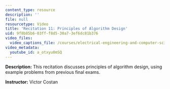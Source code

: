 ```yaml
---
content_type: resource
description: ''
file: null
resourcetype: Video
title: 'Recitation 11: Principles of Algorithm Design'
uid: 9f8b85b6-03ff-f8d5-30a7-3ef6dc81b376
video_files:
  video_captions_file: /courses/electrical-engineering-and-computer-science/6-006-introduction-to-algorithms-fall-2011/recitation-videos/recitation-11-principles-of-algorithm-design/a_otxyu0mSQ.vtt
video_metadata:
  youtube_id: a_otxyu0mSQ
---
```


**Description:** This recitation discusses principles of algorithm design, using example problems from previous final exams.

**Instructor:** Victor Costan